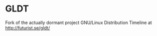 GLDT
====

Fork of the actually dormant project GNU/Linux Distribution Timeline at http://futurist.se/gldt/
